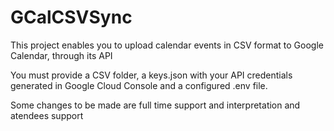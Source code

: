 # GCalCSVSync

This project enables you to upload calendar events in CSV format to Google Calendar, through its API

You must provide a CSV folder, a keys.json with your API credentials generated in Google Cloud Console and a configured .env file.

Some changes to be made are full time support and interpretation and atendees support